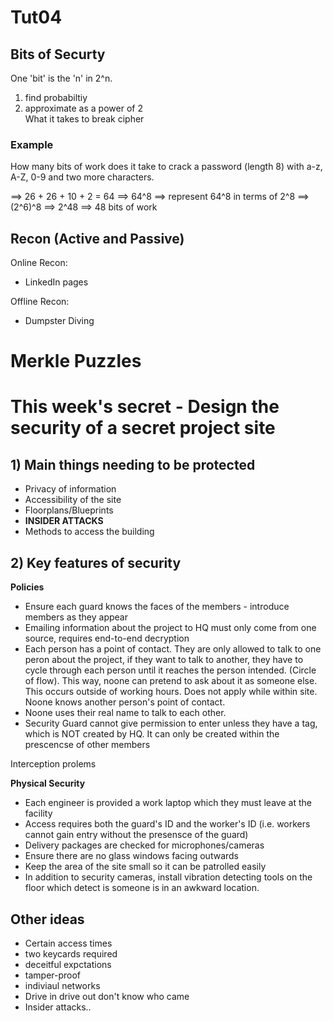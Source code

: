 # Tut04

## Bits of Securty 
One 'bit' is the 'n' in 2^n. 

1. find probabiltiy 
2. approximate as a power of 2  
What it takes to break cipher 

###  Example 
How many bits of work does it take to crack a password (length 8) 
with a-z, A-Z, 0-9 and two more characters. 

==> 26 + 26 + 10 + 2 = 64
==> 64^8 
==> represent 64^8 in terms of 2^8
==> (2^6)^8 
==> 2^48 
==> 48 bits of work 

## Recon (Active and Passive) 

Online Recon:
* LinkedIn pages 

Offline Recon: 
* Dumpster Diving

# Merkle Puzzles 


# This week's secret - Design the security of a secret project site
## 1) Main things needing to be protected 
* Privacy of information 
* Accessibility of the site 
* Floorplans/Blueprints
* **INSIDER ATTACKS** 
* Methods to access the building 
    
## 2) Key features of security 

**Policies** 
* Ensure each guard knows the faces of the members - introduce members as they appear 
* Emailing information about the project to HQ must only come from one source, requires end-to-end decryption 
* Each person has a point of contact. They are only allowed to talk to one peron about the project, if they want to talk to another, they have to cycle through each person until it reaches the person intended. (Circle of flow). This way, noone can pretend to ask about it as someone else. This occurs outside of working hours. Does not apply while within site. Noone knows another person's point of contact.
* Noone uses their real name to talk to each other. 
* Security Guard cannot give permission to enter unless they have a tag, which is NOT created by HQ. It can only be created within the prescencse of other members


 Interception prolems 


**Physical Security** 
* Each engineer is provided a work laptop which they must leave at the facility 
* Access requires both the guard's ID and the worker's ID (i.e. workers cannot gain entry without the presensce of the guard)
* Delivery packages are checked for microphones/cameras
* Ensure there are no glass windows facing outwards 
* Keep the area of the site small so it can be patrolled easily
* In addition to security cameras, install vibration detecting tools on the floor which detect is someone is in an awkward location.  


## Other ideas

* Certain access times 
* two keycards required 
* deceitful expctations 
* tamper-proof 
* indiviaul networks
* Drive in drive out don't know who came 
* Insider attacks.. 
